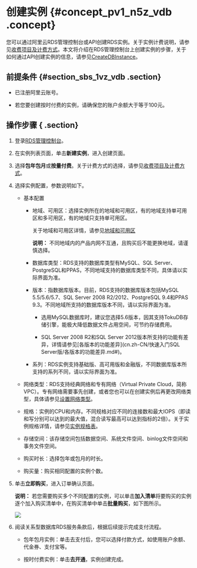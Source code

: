 # 创建实例 {#concept_pv1_n5z_vdb .concept}

您可以通过阿里云RDS管理控制台或API创建RDS实例。关于实例计费说明，请参见[收费项目及计费方式](../cn.zh-CN/产品定价/收费项目及计费方式.md#)。本文将介绍在RDS管理控制台上创建实例的步骤，关于如何通过API创建实例的信息，请参见[CreateDBInstance](../cn.zh-CN/API参考/API参考/实例管理/CreateDBInstance.md#)。

## 前提条件 {#section_sbs_1vz_vdb .section}

-   已注册阿里云账号。

-   若您要创建按时付费的实例，请确保您的账户余额大于等于100元。


## 操作步骤 { .section}

1.  登录[RDS管理控制台](https://rds.console.aliyun.com/?spm=5176.doc43185.2.7.mR2Syx)。
2.  在实例列表页面，单击**新建实例**，进入创建页面。
3.  选择**包年包月**或**按量付费**。关于计费方式的选择，请参见[收费项目及计费方式](../cn.zh-CN/产品定价/收费项目及计费方式.md#)。
4.  选择实例配置，参数说明如下。
    -   基本配置

        -   地域、可用区：选择实例所在的地域和可用区，有的地域支持单可用区和多可用区，有的地域只支持单可用区。

            关于地域和可用区详情，请参见[地域和可用区](https://help.aliyun.com/document_detail/40654.html)

            **说明：** 不同地域内的产品内网不互通，且购买后不能更换地域，请谨慎选择。

        -   数据库类型：RDS支持的数据库类型有MySQL、SQL Server、PostgreSQL和PPAS，不同地域支持的数据库类型不同，具体请以实际界面为准。

        -   版本：指数据库版本。目前，RDS支持的数据库版本包括MySQL 5.5/5.6/5.7、SQL Server 2008 R2/2012、PostgreSQL 9.4和PPAS 9.3。不同地域所支持的数据库版本不同，请以实际界面为准。

            -   选用MySQL数据库时，建议您选择5.6版本，因其支持TokuDB存储引擎，能极大降低数据文件占用空间，可节约存储费用。

            -   SQL Server 2008 R2和SQL Server 2012版本所支持的功能有差异，详情请参见[各版本的功能差异](cn.zh-CN/快速入门SQL Server版/各版本的功能差异.md#)。

        -   系列：RDS实例支持基础版、高可用版和金融版，不同数据库版本所支持的系列不同，请以实际界面为准。

    -   网络类型：RDS支持经典网络和专有网络（Virtual Private Cloud，简称VPC）。专有网络需要事先创建，或者您也可以在创建实例后再更改网络类型，具体请参见[设置网络类型](../cn.zh-CN/用户指南/网络管理/设置网络类型.md#)。

    -   规格：实例的CPU和内存。不同规格对应不同的连接数和最大IOPS（即读和写分别可以达到的最大值，混合读写最高可以达到指标的2倍）。关于实例规格详情，请参见[实例规格表](../cn.zh-CN/产品简介/实例规格/实例规格表.md#)。

    -   存储空间：该存储空间包括数据空间、系统文件空间、binlog文件空间和事务文件空间。

    -   购买时长：选择包年或包月的时长。

    -   购买量：购买相同配置的实例个数。

5.  单击**立即购买**，进入订单确认页面。

    **说明：** 若您需要购买多个不同配置的实例，可以单击**加入清单**将要购买的实例逐个加入购买清单中，在购买清单中单击****批量购买****，如下图所示。

    ![](http://static-aliyun-doc.oss-cn-hangzhou.aliyuncs.com/assets/img/7833/2748_zh-CN.png)

6.  阅读关系型数据库RDS服务条款后，根据后续提示完成支付流程。
    -   包年包月实例：单击去支付后，您可以选择付款方式，如使用账户余额、代金券、支付宝等。

    -   按时付费实例：单击**去开通**，实例创建完成。


